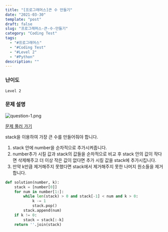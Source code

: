 ```yaml
---
title: "[프로그래머스]큰 수 만들기"
date: "2021-03-30"
template: "post"
draft: false
slug: "프로그래머스-큰-수-만들기"
category: "Coding Test"
tags:
  - "#프로그래머스"
  - "#Coding Test"
  - "#Level 2"
  - "#Python"
description: ""
---
```


### 난이도

`Level 2`

### 문제 설명
![question-1.png](/media/posts/2021-03-30---[프로그래머스]-큰-수-만들기/question-1.png)

[문제 풀러 가기](https://programmers.co.kr/learn/courses/30/lessons/42883)

stack을 이용하여 가장 큰 수를 만들어줘야 합니다.

1. stack 안에 number을 순차적으로 추가시켜줍니다.
2. number추가 시킬 값과 stack의 값들을 순차적으로 비교 후 stack 안의 값이 작다면 삭제해주고 더 이상 작은 값이 없다면 추가 시킬 값을 stack에 추가시킵니다.
3. 만약 k만큼 제거해주지 못했다면 stack에서 제거해주지 못한 나머지 원소들을 제거합니다.

```python
def solution(number, k):
    stack = [number[0]]
    for num in number[1:]:
        while len(stack) > 0 and stack[-1] < num and k > 0:
            k -= 1
            stack.pop()
        stack.append(num)
    if k != 0:
        stack = stack[:-k]
    return ''.join(stack)
```